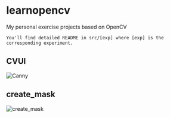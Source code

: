 # learnopencv
My personal exercise projects based on OpenCV

```
You'll find detailed README in src/[exp] where [exp] is the corresponding experiment.
```

## CVUI

![Canny](https://github.com/boboyiyi/learnopencv/blob/master/src/cvui/demo/canny.gif)

## create_mask

![create_mask](https://github.com/boboyiyi/learnopencv/blob/master/src/create_mask/demo/create_mask.gif)